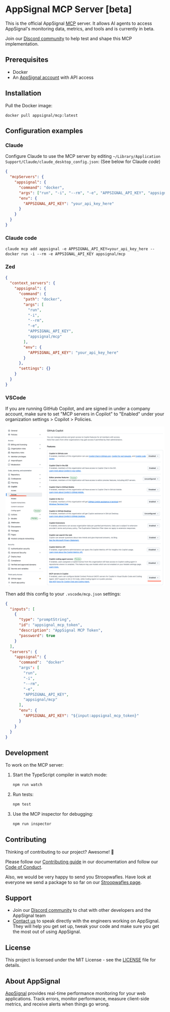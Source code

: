 # AppSignal MCP Server [beta]

This is the official AppSignal [MCP][mcp] server. It allows AI agents to access AppSignal's monitoring data, metrics, and tools and is currently in beta.

Join our [Discord community][discord] to help test and shape this MCP implementation.

## Prerequisites

- Docker
- An [AppSignal account][appsignal-sign-up] with API access

## Installation

Pull the Docker image:

```
docker pull appsignal/mcp:latest
```

## Configuration examples

### Claude

Configure Claude to use the MCP server by editing `~/Library/Application Support/Claude/claude_desktop_config.json`:
(See below for Claude _code_)

```json
{
  "mcpServers": {
    "appsignal": {
      "command": "docker",
      "args": ["run", "-i", "--rm", "-e", "APPSIGNAL_API_KEY", "appsignal/mcp"],
      "env": {
        "APPSIGNAL_API_KEY": "your_api_key_here"
      }
    }
  }
}
```

### Claude code

```
claude mcp add appsignal -e APPSIGNAL_API_KEY=your_api_key_here -- docker run -i --rm -e APPSIGNAL_API_KEY appsignal/mcp
```

### Zed

```json
{
  "context_servers": {
    "appsignal": {
      "command": {
        "path": "docker",
        "args": [
          "run",
          "-i",
          "--rm",
          "-e",
          "APPSIGNAL_API_KEY",
          "appsignal/mcp"
        ],
        "env": {
          "APPSIGNAL_API_KEY": "your_api_key_here"
        }
      },
      "settings": {}
    }
  }
}
```

### VSCode

If you are running GitHub Copilot, and are signed in under a company account, make sure to set "MCP servers in Copilot" to "Enabled" under your organization settings > Copilot > Policies.

![GitHub Copilot Settings](public/assets/images/github-copilot-settings.png)

Then add this config to your `.vscode/mcp.json` settings:

```json
{
  "inputs": [
    {
      "type": "promptString",
      "id": "appsignal_mcp_token",
      "description": "AppSignal MCP Token",
      "password": true
    }
  ],
  "servers": {
    "appsignal": {
      "command":  "docker"
      "args": [
        "run",
        "-i",
        "--rm",
        "-e",
        "APPSIGNAL_API_KEY",
        "appsignal/mcp"
      ],
      "env": {
        "APPSIGNAL_API_KEY": "${input:appsignal_mcp_token}"
      }
    }
  }
}
```

## Development

To work on the MCP server:

1. Start the TypeScript compiler in watch mode:

   ```bash
   npm run watch
   ```

2. Run tests:

   ```bash
   npm test
   ```

3. Use the MCP inspector for debugging:
   ```bash
   npm run inspector
   ```

## Contributing

Thinking of contributing to our project? Awesome! 🚀

Please follow our [Contributing guide][contributing-guide] in our
documentation and follow our [Code of Conduct][coc].

Also, we would be very happy to send you Stroopwafles. Have look at everyone
we send a package to so far on our [Stroopwafles page][waffles-page].

## Support

- Join our [Discord community][discord] to chat with other developers and the AppSignal team
- [Contact us][contact] to speak directly with the engineers working on AppSignal. They will help you get set up, tweak your code and make sure you get the most out of using AppSignal.

## License

This project is licensed under the MIT License - see the [LICENSE](LICENSE) file for details.

## About AppSignal

[AppSignal][appsignal] provides real-time performance monitoring for your web applications. Track errors, monitor performance, measure client-side metrics, and receive alerts when things go wrong.

[mcp]: https://github.com/anthropics/anthropic-tools/blob/main/model-context-protocol.md
[appsignal]: https://www.appsignal.com
[appsignal-sign-up]: https://appsignal.com/users/sign_up
[contact]: mailto:support@appsignal.com
[coc]: https://docs.appsignal.com/appsignal/code-of-conduct.html
[waffles-page]: https://www.appsignal.com/waffles
[contributing-guide]: https://docs.appsignal.com/appsignal/contributing.html
[discord]: https://discord.gg/fT2cbMuQSJ
